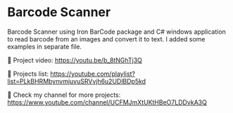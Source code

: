 # Barcode Scanner
Barcode Scanner using Iron BarCode package and C# windows application to read barcode from an images and convert it to text. I added some examples in separate file.

🔗 Project video: https://youtu.be/b_8tNGhTj3Q

🔗 Projects list: https://youtube.com/playlist?list=PLkBHRMbynvmjuvuSRVvjh6u2UDlBDp5kd

🔗 Check my channel for more projects: https://www.youtube.com/channel/UCFMJmXtUKtHBeO7LDDvkA3Q
